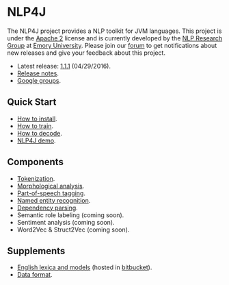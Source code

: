 # NLP4J

The NLP4J project provides a NLP toolkit for JVM languages. This project is under the [Apache 2](http://www.apache.org/licenses/LICENSE-2.0) license and is currently developed by the [NLP Research Group](http://nlp.mathcs.emory.edu) at [Emory University](http://emory.edu). Please join our [forum](https://groups.google.com/forum/#!forum/emorynlp) to get notifications about new releases and give your feedback about this project.

* Latest release: [1.1.1](http://search.maven.org/#search%7Cga%7C1%7Cnlp4j) (04/29/2016).
* [Release notes](md/quickstart/release.md).
* [Google groups](https://groups.google.com/forum/#!forum/emorynlp).

## Quick Start

* [How to install](md/quickstart/install.md).
* [How to train](md/quickstart/train.md).
* [How to decode](md/quickstart/decode.md).
* [NLP4J demo](nlp.mathcs.emory.edu:8080/nlp4j).

## Components

* [Tokenization](https://github.com/emorynlp/tokenization).
* [Morphological analysis](https://github.com/emorynlp/morphological_analysis).
* [Part-of-speech tagging](md/components/part_of_speech_tagging.md).
* [Named entity recognition](md/components/named_entity_recognition.md).
* [Dependency parsing](md/components/dependency_parsing.md).
* Semantic role labeling (coming soon).
* Sentiment analysis (coming soon).
* Word2Vec & Struct2Vec (coming soon).

## Supplements

* [English lexica and models](md/supplements/english-lexica-models.md) (hosted in [bitbucket](https://bitbucket.org/emorynlp/nlp4j-english)).
* [Data format](md/supplements/data-format.md).
